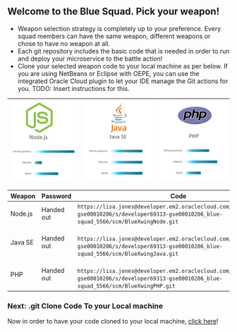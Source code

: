 ## Welcome to the Blue Squad. Pick your weapon! ##

+ Weapon selection strategy is completely up to your preference. Every squad members can have the same weapon, different weapons or chose to have no weapon at all.
+ Each git repository includes the basic code that is needed in order to run and deploy your microservice to the battle action!
+ Clone your selected weapon code to your local machine as per below. If you are using NetBeans or Eclipse with OEPE, you can use the integrated Oracle Cloud plugin to let your IDE manage the Git actions for you. TODO: Insert instructions for this.

| ![Red Squad](nodejs.png)  | ![Blue Squad](javase.png) | ![Black Squad](php.png) |
|:---:|:---:|:---:|

| Weapon        | Password     | Code  |
| ------------- |-------------| -----|
| Node.js      | Handed out | ``` https://lisa.jones@developer.em2.oraclecloud.com/developer69313-gse00010206/s/developer69313-gse00010206_blue-squad_5566/scm/BlueXwingNode.git ``` |
| Java SE      | Handed out      |   ```  https://lisa.jones@developer.em2.oraclecloud.com/developer69313-gse00010206/s/developer69313-gse00010206_blue-squad_5566/scm/BlueXwingJava.git ``` |
| PHP | Handed out      |  ```  https://lisa.jones@developer.em2.oraclecloud.com/developer69313-gse00010206/s/developer69313-gse00010206_blue-squad_5566/scm/BlueXwingPHP.git ``` |

### Next: .git Clone Code To your Local machine ###

Now in order to have your code cloned to your local machine, [click here](../clonecode.md)!
